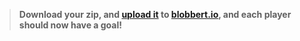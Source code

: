> **Download your zip, and [upload it](/tutorials/uploadtoserver/) to [blobbert.io](https://blobbert.io/), and each player should now have a goal!**
